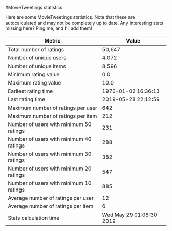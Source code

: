 #MovieTweetings statistics

Here are some MovieTweetings statistics. Note that these are autocalculated and may not be completely up to date. Any interesting stats missing here? Ping me, and I'll add them!

Metric | Value
--- | ---
Total number of ratings                 | 50,647
Number of unique users                  | 4,072
Number of unique items                  | 8,596
Minimum rating value                    | 0.0
Maximum rating value                    | 10.0
Earliest rating time                    | 1970-01-02 16:36:13
Last rating time                        | 2019-05-28 22:12:59
Maximum number of ratings per user      | 642
Maximum number of ratings per item      | 212
Number of users with minimum 50 ratings | 231
Number of users with minimum 40 ratings | 288
Number of users with minimum 30 ratings | 382
Number of users with minimum 20 ratings | 547
Number of users with minimum 10 ratings | 885
Average number of ratings per user      | 12
Average number of ratings per item      | 6
Stats calculation time                  | Wed May 29 01:08:30 2019

